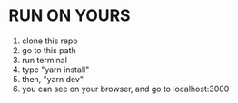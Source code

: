 # RUN ON YOURS

1. clone this repo
2. go to this path
3. run terminal
4. type "yarn install"
5. then, "yarn dev"
6. you can see on your browser, and go to localhost:3000
